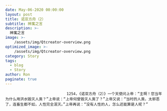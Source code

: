 ```yaml
---
date: May-06-2020 00:00:00
layout: post
title: 诺亚方舟（2）
subtitle: 神寓之言
description: >-
  神寓之言
image: >-
    /assets/img/Qtcreator-overview.png
optimized_image: >-
    /assets/img/Qtcreator-overview.png
category: Story
tags:
  - blog
  - Story
author: Ron
paginate: true
---
```


							　　1254，《诺亚方舟（2）》一个天使问上帝：“主啊！您当年为什么用洪水毁灭人类？”上帝说：“上帝何曾毁灭人类了？”上帝又说：“当时的人类，太邪恶了，连畜生都不如，人性完全泯灭。”上帝再说：“没有人性的人，怎么还能算是人呢？”
							
							
						